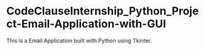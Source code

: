 # CodeClauseInternship_Python_Project-Email-Application-with-GUI

This is a Email Application built with Python using Tkinter.
